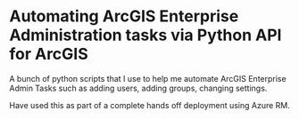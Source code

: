 # Automating ArcGIS Enterprise Administration tasks via Python API for ArcGIS

A bunch of python scripts that I use to help me automate ArcGIS Enterprise Admin Tasks such as adding users, adding groups, changing settings. 

Have used this as part of a complete hands off deployment using Azure RM. 
